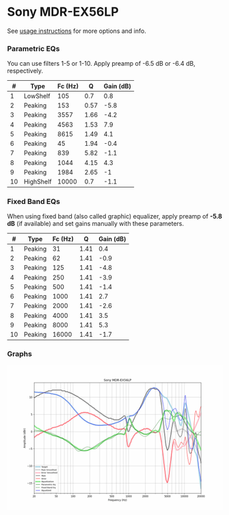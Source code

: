 # Sony MDR-EX56LP
See [usage instructions](https://github.com/jaakkopasanen/AutoEq#usage) for more options and info.

### Parametric EQs
You can use filters 1-5 or 1-10. Apply preamp of -6.5 dB or -6.4 dB, respectively.

|   # | Type      |   Fc (Hz) |    Q |   Gain (dB) |
|-----|-----------|-----------|------|-------------|
|   1 | LowShelf  |       105 | 0.7  |         0.8 |
|   2 | Peaking   |       153 | 0.57 |        -5.8 |
|   3 | Peaking   |      3557 | 1.66 |        -4.2 |
|   4 | Peaking   |      4563 | 1.53 |         7.9 |
|   5 | Peaking   |      8615 | 1.49 |         4.1 |
|   6 | Peaking   |        45 | 1.94 |        -0.4 |
|   7 | Peaking   |       839 | 5.82 |        -1.1 |
|   8 | Peaking   |      1044 | 4.15 |         4.3 |
|   9 | Peaking   |      1984 | 2.65 |        -1   |
|  10 | HighShelf |     10000 | 0.7  |        -1.1 |

### Fixed Band EQs
When using fixed band (also called graphic) equalizer, apply preamp of **-5.8 dB** (if available) and set gains manually with these parameters.

|   # | Type    |   Fc (Hz) |    Q |   Gain (dB) |
|-----|---------|-----------|------|-------------|
|   1 | Peaking |        31 | 1.41 |         0.4 |
|   2 | Peaking |        62 | 1.41 |        -0.9 |
|   3 | Peaking |       125 | 1.41 |        -4.8 |
|   4 | Peaking |       250 | 1.41 |        -3.9 |
|   5 | Peaking |       500 | 1.41 |        -1.4 |
|   6 | Peaking |      1000 | 1.41 |         2.7 |
|   7 | Peaking |      2000 | 1.41 |        -2.6 |
|   8 | Peaking |      4000 | 1.41 |         3.5 |
|   9 | Peaking |      8000 | 1.41 |         5.3 |
|  10 | Peaking |     16000 | 1.41 |        -1.7 |

### Graphs
![](./Sony%20MDR-EX56LP.png)
